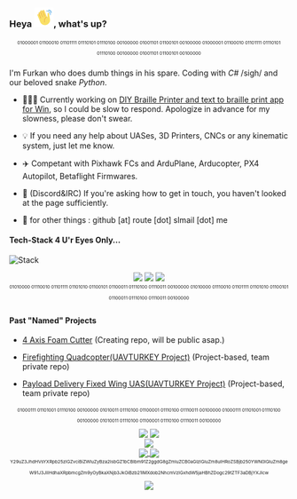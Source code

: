 ### Heya <img src="https://raw.githubusercontent.com/furkan-o/furkan-o/main/hey.gif" width="35">, what's up?

<div align="center"><sup><sub><sup>01000001 01100010 01101111 01110101 01110100 00100000 01001101 01100101 00100000 01000001 01100010 01101111 01110101 01110100 00100000 01001101 01100101 00100000</sup></sub></sup></div>

I'm Furkan who does dumb things in his spare. Coding with *C#* /sigh/ and our beloved snake *Python*.

- 👨🏻‍💻 Currently working on [DIY Braille Printer and text to braille print app for Win](https://github.com/furkan-o/GCODE-File-Select), so I could be slow to respond. Apologize in advance for my slowness, please don't swear.

- 💡 If you need any help about UASes, 3D Printers, CNCs or any kinematic system, just let me know.

- ✈️ Competant with Pixhawk FCs and ArduPlane, Arducopter, PX4 Autopilot, Betaflight Firmwares.

- 📨 (Discord&IRC) If you're asking how to get in touch, you haven't looked at the page sufficiently.

- 📩 for other things : github [at] route [dot] slmail [dot] me

#### Tech-Stack 4 U'r Eyes Only...
![Stack](https://github-readme-tech-stack.vercel.app/api/cards?title=Stack&align=center&showBorder=false&lineHeight=5&lineCount=2&theme=github&gap=3&width=980&hideBg=true&hideTitle=true&bg=%23FFFFFF&badge=%23EAEFFC&border=%23D8DEE4&titleColor=%230969DA&line1=csharp%2Cc%2523%2C512BD4%3Bmysql%2Cmysql%2C4479A1%3Bcss3%2Ccss3%2C1572B6%3Bhtml5%2Chtml5%2CE34F26%3Bjavascript%2Cjavascr%C4%B1pt%2CF7DF1E%3Bphp%2Cphp%2C777BB4%3Bpython%2Cpython%2C3776AB%3Bpowershell%2Cpowershell%2C5391FE%3B.net%2C.net%2C512BD4%3B&line2=windows%2Cw%C4%B1ndows%2C0078D4%3Blinux%2Cl%C4%B1nux%2CFCC624%3Bopencv%2Copencv%2C5C3EE8%3Barduino%2Cardu%C4%B1no%2C00878F%3Braspberrypi%2Craspberrypi%2CA22846%3Bjira%2Cjira%2C0052CC%3Bcrowdin%2Ccrowd%C4%B1n%2C2E3340%3Bconfluence%2Cconfluence%2C172B4D%3Bstmicroelectronics%2CSTM%2C03234B%3B)

<div align="center"><img src="https://images.credly.com/size/680x680/images/fce226c2-0f13-4e17-b60c-24fa6ffd88cb/Intro2IoT.png" width="75px">  <img src="https://images.credly.com/size/680x680/images/af8c6b4e-fc31-47c4-8dcb-eb7a2065dc5b/I2CS__1_.png" width="75px"> <img src="https://images.credly.com/size/680x680/images/3f802526-7274-4230-91ab-f6d1a35340e6/image.png" width="75px"></div>

<div align="center"><sup><sub><sup>01010000 01110010 01101111 01101010 01100101 01100011 01110100 01110011 00100000 01010000 01110010 01101111 01101010 01100101 01100011 01110100 01110011 00100000</sup></sub></sup></div>
  
#### Past "Named" Projects

- [4 Axis Foam Cutter](https://github.com/furkan-o/4-Axis-Foam-Cutter) (Creating repo, will be public asap.)
  
- [Firefighting Quadcopter(UAVTURKEY Project)](https://github.com/furkan-o/PUHU-Project) (Project-based, team private repo)
  
- [Payload Delivery Fixed Wing UAS(UAVTURKEY Project)](https://github.com/furkan-o/YILKI-Project) (Project-based, team private repo)

<div align="center"><sup><sub><sup>01000111 01101001 01110100 00100000 01010011 01110100 01100001 01110100 01110011 00100000 01000111 01101001 01110100 00100000 01010011 01110100 01100001 01110100 01110011 00100000</sup></sub></sup></div>

<div align="center">
<img align="center" src="http://github-profile-summary-phi.vercel.app/api/cards/productive-time?username=furkan-o&theme=transparent&utcOffset=3"/>
<img align="center" src="http://github-profile-summary-phi.vercel.app/api/cards/most-commit-language?username=furkan-o&theme=transparent"/>
</div>
  
<div align="center">
<img align="center" src="https://github-profile-trophy-rust.vercel.app/?username=furkan-o&theme=juicyfresh&no-frame=true&no-bg=true" />
</div>

<div align="center"><a href="https://github.com/anuraghazra/github-readme-stats"><img height=150 align="center" src="https://github-readme-stats-ashy-seven-60.vercel.app/api?username=furkan-o&include_all_commits=true&show_icons=true&count_private=true&theme=darcula&hide_border=true&bg_color=00000000&hide=issues,contribs&rank_icon=github&cache_seconds=21600" />
</a>
<a href="https://github.com/anuraghazra/github-readme-stats"><img height=150 align="center" src="https://github-readme-stats-ashy-seven-60.vercel.app/api/top-langs/?username=furkan-o&layout=compact&hide_border=true&theme=darcula&bg_color=00000000&langs_count=6&card_width=320&cache_seconds=21600" />
</a></div>

<div align="center"><sup><sub><sup>Y29uZ3JhdHVsYXRpb25zIGZvciBiZWluZyBza2lsbGZ1bCBlbm91Z2ggdG8gZmluZCB0aGlzIGluZm8uIHRoZSBjb250YWN0IGluZm8geW91J3JlIHdhaXRpbmcgZm9yOyBkaXNjb3JkOiBzb21lMXdob2NhcmVzIGxhdW5jaHBhZDogc29tZTF3aDBjYXJlcw</sup></sub></sup></div>

<div align="center"><img align="center" src="https://komarev.com/ghpvc/?username=furkan-o&style=for-the-badge&color=red&abbreviated=true" /></div>




